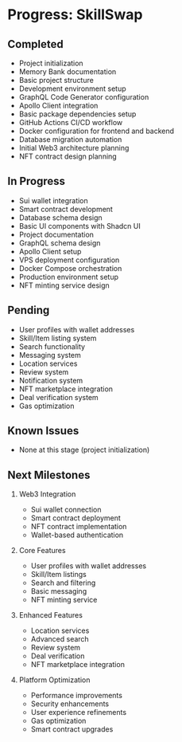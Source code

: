 # Progress: SkillSwap

## Completed
- Project initialization
- Memory Bank documentation
- Basic project structure
- Development environment setup
- GraphQL Code Generator configuration
- Apollo Client integration
- Basic package dependencies setup
- GitHub Actions CI/CD workflow
- Docker configuration for frontend and backend
- Database migration automation
- Initial Web3 architecture planning
- NFT contract design planning

## In Progress
- Sui wallet integration
- Smart contract development
- Database schema design
- Basic UI components with Shadcn UI
- Project documentation
- GraphQL schema design
- Apollo Client setup
- VPS deployment configuration
- Docker Compose orchestration
- Production environment setup
- NFT minting service design

## Pending
- User profiles with wallet addresses
- Skill/Item listing system
- Search functionality
- Messaging system
- Location services
- Review system
- Notification system
- NFT marketplace integration
- Deal verification system
- Gas optimization

## Known Issues
- None at this stage (project initialization)

## Next Milestones
1. Web3 Integration
   - Sui wallet connection
   - Smart contract deployment
   - NFT contract implementation
   - Wallet-based authentication

2. Core Features
   - User profiles with wallet addresses
   - Skill/Item listings
   - Search and filtering
   - Basic messaging
   - NFT minting service

3. Enhanced Features
   - Location services
   - Advanced search
   - Review system
   - Deal verification
   - NFT marketplace integration

4. Platform Optimization
   - Performance improvements
   - Security enhancements
   - User experience refinements
   - Gas optimization
   - Smart contract upgrades 